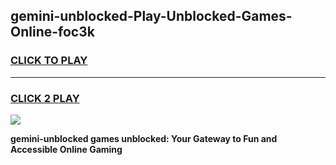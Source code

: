 
## gemini-unblocked-Play-Unblocked-Games-Online-foc3k
<h3>
<a href="https://premium76.site?title=gemini-unblocked&ref=25A">CLICK TO PLAY</a></h3>
<hr>

<h3>
<a href="https://premium76.site?title=gemini-unblocked&ref=25A">CLICK 2 PLAY</a>
  
</h3>

<a href="https://premium76.site?title=gemini-unblocked&ref=25A"><img src="https://clearcache.store/games.png"></a>


**gemini-unblocked games unblocked: Your Gateway to Fun and Accessible Online Gaming**
